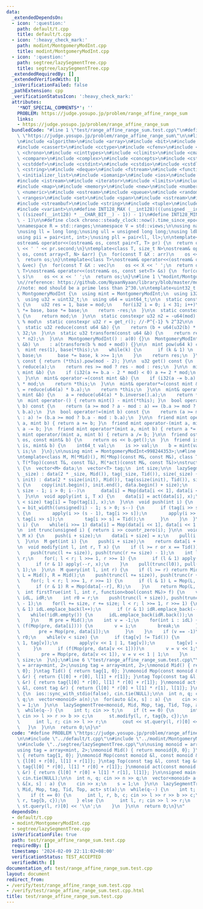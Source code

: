```yaml
---
data:
  _extendedDependsOn:
  - icon: ':question:'
    path: default/t.cpp
    title: default/t.cpp
  - icon: ':heavy_check_mark:'
    path: modint/MontgomeryModInt.cpp
    title: modint/MontgomeryModInt.cpp
  - icon: ':question:'
    path: segtree/lazySegmentTree.cpp
    title: segtree/lazySegmentTree.cpp
  _extendedRequiredBy: []
  _extendedVerifiedWith: []
  _isVerificationFailed: false
  _pathExtension: cpp
  _verificationStatusIcon: ':heavy_check_mark:'
  attributes:
    '*NOT_SPECIAL_COMMENTS*': ''
    PROBLEM: https://judge.yosupo.jp/problem/range_affine_range_sum
    links:
    - https://judge.yosupo.jp/problem/range_affine_range_sum
  bundledCode: "#line 1 \"test/range_affine_range_sum.test.cpp\"\n#define PROBLEM\
    \ \"https://judge.yosupo.jp/problem/range_affine_range_sum\"\n\n#line 1 \"default/t.cpp\"\
    \n#include <algorithm>\n#include <array>\n#include <bit>\n#include <bitset>\n\
    #include <cassert>\n#include <cctype>\n#include <cfenv>\n#include <cfloat>\n#include\
    \ <chrono>\n#include <cinttypes>\n#include <climits>\n#include <cmath>\n#include\
    \ <compare>\n#include <complex>\n#include <concepts>\n#include <cstdarg>\n#include\
    \ <cstddef>\n#include <cstdint>\n#include <cstdio>\n#include <cstdlib>\n#include\
    \ <cstring>\n#include <deque>\n#include <fstream>\n#include <functional>\n#include\
    \ <initializer_list>\n#include <iomanip>\n#include <ios>\n#include <iostream>\n\
    #include <istream>\n#include <iterator>\n#include <limits>\n#include <list>\n\
    #include <map>\n#include <memory>\n#include <new>\n#include <numbers>\n#include\
    \ <numeric>\n#include <ostream>\n#include <queue>\n#include <random>\n#include\
    \ <ranges>\n#include <set>\n#include <span>\n#include <sstream>\n#include <stack>\n\
    #include <streambuf>\n#include <string>\n#include <tuple>\n#include <type_traits>\n\
    #include <variant>\n\n#define INT128_MAX (__int128)(((unsigned __int128) 1 <<\
    \ ((sizeof(__int128) * __CHAR_BIT__) - 1)) - 1)\n#define INT128_MIN (-INT128_MAX\
    \ - 1)\n\n#define clock chrono::steady_clock::now().time_since_epoch().count()\n\
    \nnamespace R = std::ranges;\nnamespace V = std::views;\n\nusing namespace std;\n\
    \nusing ll = long long;\nusing ull = unsigned long long;\nusing ldb = long double;\n\
    using pii = pair<int, int>;\nusing pll = pair<ll, ll>;\n\ntemplate<class T>\n\
    ostream& operator<<(ostream& os, const pair<T, T> pr) {\n  return os << pr.first\
    \ << ' ' << pr.second;\n}\ntemplate<class T, size_t N>\nostream& operator<<(ostream&\
    \ os, const array<T, N> &arr) {\n  for(const T &X : arr)\n    os << X << ' ';\n\
    \  return os;\n}\ntemplate<class T>\nostream& operator<<(ostream& os, const vector<T>\
    \ &vec) {\n  for(const T &X : vec)\n    os << X << ' ';\n  return os;\n}\ntemplate<class\
    \ T>\nostream& operator<<(ostream& os, const set<T> &s) {\n  for(const T &x :\
    \ s)\n    os << x << ' ';\n  return os;\n}\n#line 1 \"modint/MontgomeryModInt.cpp\"\
    \n//reference: https://github.com/NyaanNyaan/library/blob/master/modint/montgomery-modint.hpp#L10\n\
    //note: mod should be a prime less than 2^30.\n\ntemplate<uint32_t mod>\nstruct\
    \ MontgomeryModInt {\n  using mint = MontgomeryModInt;\n  using i32 = int32_t;\n\
    \  using u32 = uint32_t;\n  using u64 = uint64_t;\n\n  static constexpr u32 get_r()\
    \ {\n    u32 res = 1, base = mod;\n    for(i32 i = 0; i < 31; i++)\n      res\
    \ *= base, base *= base;\n    return -res;\n  }\n\n  static constexpr u32 get_mod()\
    \ {\n    return mod;\n  }\n\n  static constexpr u32 n2 = -u64(mod) % mod; //2^64\
    \ % mod\n  static constexpr u32 r = get_r(); //-P^{-1} % 2^32\n\n  u32 a;\n\n\
    \  static u32 reduce(const u64 &b) {\n    return (b + u64(u32(b) * r) * mod) >>\
    \ 32;\n  }\n\n  static u32 transform(const u64 &b) {\n    return reduce(u64(b)\
    \ * n2);\n  }\n\n  MontgomeryModInt() : a(0) {}\n  MontgomeryModInt(const int64_t\
    \ &b) \n    : a(transform(b % mod + mod)) {}\n\n  mint pow(u64 k) const {\n  \
    \  mint res(1), base(*this);\n    while(k) {\n      if (k & 1) \n        res *=\
    \ base;\n      base *= base, k >>= 1;\n    }\n    return res;\n  }\n\n  mint inverse()\
    \ const { return (*this).pow(mod - 2); }\n\n  u32 get() const {\n    u32 res =\
    \ reduce(a);\n    return res >= mod ? res - mod : res;\n  }\n\n  mint& operator+=(const\
    \ mint &b) {\n    if (i32(a += b.a - 2 * mod) < 0) a += 2 * mod;\n    return *this;\n\
    \  }\n\n  mint& operator-=(const mint &b) {\n    if (i32(a -= b.a) < 0) a += 2\
    \ * mod;\n    return *this;\n  }\n\n  mint& operator*=(const mint &b) {\n    a\
    \ = reduce(u64(a) * b.a);\n    return *this;\n  }\n\n  mint& operator/=(const\
    \ mint &b) {\n    a = reduce(u64(a) * b.inverse().a);\n    return *this;\n  }\n\
    \n  mint operator-() { return mint() - mint(*this); }\n  bool operator==(mint\
    \ b) const {\n    return (a >= mod ? a - mod : a) == (b.a >= mod ? b.a - mod :\
    \ b.a);\n  }\n  bool operator!=(mint b) const {\n    return (a >= mod ? a - mod\
    \ : a) != (b.a >= mod ? b.a - mod : b.a);\n  }\n\n  friend mint operator+(mint\
    \ a, mint b) { return a += b; }\n  friend mint operator-(mint a, mint b) { return\
    \ a -= b; }\n  friend mint operator*(mint a, mint b) { return a *= b; }\n  friend\
    \ mint operator/(mint a, mint b) { return a /= b; }\n\n  friend ostream& operator<<(ostream&\
    \ os, const mint& b) {\n    return os << b.get();\n  }\n  friend istream& operator>>(istream&\
    \ is, mint& b) {\n    int64_t val;\n    is >> val;\n    b = mint(val);\n    return\
    \ is;\n  }\n};\n\nusing mint = MontgomeryModInt<998244353>;\n#line 1 \"segtree/lazySegmentTree.cpp\"\
    \ntemplate<class M, M(*Mid)(), M(*Mop)(const M&, const M&), class T, T(*Tid)(),\
    \ T(*Top)(const T&, const T&), M(*act)(const M&, const T&)>\nstruct lazySegmentTree\
    \ {\n  vector<M> data;\n  vector<T> tag;\n  int size;\n\n  lazySegmentTree(int\
    \ _size) : data(2 * _size, Mid()), tag(_size, Tid()), size(_size) {}\n\n  lazySegmentTree(vector<M>\
    \ init) : data(2 * ssize(init), Mid()), tag(ssize(init), Tid()), size(ssize(init))\
    \ {\n    copy(init.begin(), init.end(), data.begin() + size);\n    for(int i =\
    \ size - 1; i > 0; i--)\n      data[i] = Mop(data[i << 1], data[i << 1 | 1]);\n\
    \  }\n\n  void apply(int i, T x) {\n    data[i] = act(data[i], x);\n    if (i\
    \ < size) tag[i] = Top(tag[i], x);\n  }\n\n  void push(int i) {\n    for(int s\
    \ = bit_width((unsigned)i) - 1; s > 0; s--) {\n      if (tag[i >> s] != Tid())\
    \ {\n        apply(i >> (s - 1), tag[i >> s]);\n        apply(i >> (s - 1) ^ 1,\
    \ tag[i >> s]);\n        tag[i >> s] = Tid();\n      }\n    }\n  }\n\n  void pull(int\
    \ i) {\n    while(i >>= 1) data[i] = Mop(data[i << 1], data[i << 1 | 1]);\n  }\n\
    \n  int trunc(unsigned i) { return i >> countr_zero(i); }\n\n  void set(int i,\
    \ M x) {\n    push(i + size);\n    data[i + size] = x;\n    pull(i + size);\n\
    \  }\n\n  M get(int i) {\n    push(i + size);\n    return data[i + size];\n  }\n\
    \n  void modify(int l, int r, T x) {\n    if (l >= r or x == Tid()) return;\n\
    \    push(trunc(l += size)), push(trunc(r += size) - 1);\n    int l0 = l, r0 =\
    \ r;\n    for(; l < r; l >>= 1, r >>= 1) {\n      if (l & 1) apply(l++, x);\n\
    \      if (r & 1) apply(--r, x);\n    }\n    pull(trunc(l0)), pull(trunc(r0) -\
    \ 1);\n  }\n\n  M query(int l, int r) {\n    if (l >= r) return Mid();\n    M\
    \ L = Mid(), R = Mid();\n    push(trunc(l += size)), push(trunc(r += size) - 1);\n\
    \    for(; l < r; l >>= 1, r >>= 1) {\n      if (l & 1) L = Mop(L, data[l++]);\n\
    \      if (r & 1) R = Mop(data[--r], R);\n    }\n    return Mop(L, R);\n  }\n\n\
    \  int firstTrue(int l, int r, function<bool(const M&)> f) {\n    vector<int>\
    \ idL, idR;\n    int r0 = r;\n    push(trunc(l + size)), push(trunc(r + size)\
    \ - 1);\n    for(l += size, r += size; l < r; l >>= 1, r >>= 1) {\n      if (l\
    \ & 1) idL.emplace_back(l++);\n      if (r & 1) idR.emplace_back(--r);\n    }\n\
    \    while(!idR.empty()) {\n      idL.emplace_back(idR.back());\n      idR.pop_back();\n\
    \    }\n    M pre = Mid();\n    int v = -1;\n    for(int i : idL) {\n      if\
    \ (f(Mop(pre, data[i]))) {\n        v = i;\n        break;\n      } else {\n \
    \       pre = Mop(pre, data[i]);\n      }\n    }\n    if (v == -1)\n      return\
    \ r0;\n    while(v < size) {\n      if (tag[v] != Tid()) {\n        apply(v <<\
    \ 1, tag[v]);\n        apply(v << 1 | 1, tag[v]);\n        tag[v] = Tid();\n \
    \     }\n      if (f(Mop(pre, data[v << 1])))\n        v = v << 1;\n      else\n\
    \        pre = Mop(pre, data[v << 1]), v = v << 1 | 1;\n    }\n    return v -\
    \ size;\n  }\n};\n#line 6 \"test/range_affine_range_sum.test.cpp\"\n\nusing monoid\
    \ = array<mint, 2>;\nusing tag = array<mint, 2>;\nmonoid Mid() { return monoid{0,\
    \ 0}; }\ntag Tid() { return tag{1, 0}; }\nmonoid Mop(const monoid &l, const monoid\
    \ &r) { return {l[0] + r[0], l[1] + r[1]}; }\ntag Top(const tag &l, const tag\
    \ &r) { return tag{l[0] * r[0], l[1] * r[0] + r[1]}; }\nmonoid act(const monoid\
    \ &l, const tag &r) { return {l[0] * r[0] + l[1] * r[1], l[1]}; }\n\nsigned main()\
    \ {\n  ios::sync_with_stdio(false), cin.tie(NULL);\n\n  int n, q; cin >> n >>\
    \ q;\n  vector<monoid> a(n);\n  for(auto &[x, s] : a) {\n    cin >> x;\n    s\
    \ = 1;\n  }\n\n  lazySegmentTree<monoid, Mid, Mop, tag, Tid, Top, act> st(a);\n\
    \  while(q--) {\n    int t; cin >> t;\n    if (t == 0) {\n      int l, r, b, c;\
    \ cin >> l >> r >> b >> c;\n      st.modify(l, r, tag{b, c});\n    } else {\n\
    \      int l, r; cin >> l >> r;\n      cout << st.query(l, r)[0] << '\\n';\n \
    \   }\n  }\n\n  return 0;\n}\n"
  code: "#define PROBLEM \"https://judge.yosupo.jp/problem/range_affine_range_sum\"\
    \n\n#include \"../default/t.cpp\"\n#include \"../modint/MontgomeryModInt.cpp\"\
    \n#include \"../segtree/lazySegmentTree.cpp\"\n\nusing monoid = array<mint, 2>;\n\
    using tag = array<mint, 2>;\nmonoid Mid() { return monoid{0, 0}; }\ntag Tid()\
    \ { return tag{1, 0}; }\nmonoid Mop(const monoid &l, const monoid &r) { return\
    \ {l[0] + r[0], l[1] + r[1]}; }\ntag Top(const tag &l, const tag &r) { return\
    \ tag{l[0] * r[0], l[1] * r[0] + r[1]}; }\nmonoid act(const monoid &l, const tag\
    \ &r) { return {l[0] * r[0] + l[1] * r[1], l[1]}; }\n\nsigned main() {\n  ios::sync_with_stdio(false),\
    \ cin.tie(NULL);\n\n  int n, q; cin >> n >> q;\n  vector<monoid> a(n);\n  for(auto\
    \ &[x, s] : a) {\n    cin >> x;\n    s = 1;\n  }\n\n  lazySegmentTree<monoid,\
    \ Mid, Mop, tag, Tid, Top, act> st(a);\n  while(q--) {\n    int t; cin >> t;\n\
    \    if (t == 0) {\n      int l, r, b, c; cin >> l >> r >> b >> c;\n      st.modify(l,\
    \ r, tag{b, c});\n    } else {\n      int l, r; cin >> l >> r;\n      cout <<\
    \ st.query(l, r)[0] << '\\n';\n    }\n  }\n\n  return 0;\n}\n"
  dependsOn:
  - default/t.cpp
  - modint/MontgomeryModInt.cpp
  - segtree/lazySegmentTree.cpp
  isVerificationFile: true
  path: test/range_affine_range_sum.test.cpp
  requiredBy: []
  timestamp: '2024-02-09 22:11:02+08:00'
  verificationStatus: TEST_ACCEPTED
  verifiedWith: []
documentation_of: test/range_affine_range_sum.test.cpp
layout: document
redirect_from:
- /verify/test/range_affine_range_sum.test.cpp
- /verify/test/range_affine_range_sum.test.cpp.html
title: test/range_affine_range_sum.test.cpp
---
```

